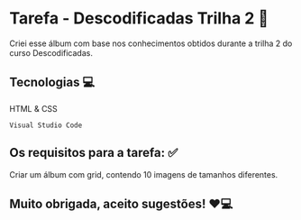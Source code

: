 # Tarefa - Descodificadas Trilha 2 💖

Criei esse álbum com base nos conhecimentos obtidos durante a trilha 2 do curso Descodificadas.

## Tecnologias 💻
HTML & CSS

```
Visual Studio Code
```
## Os requisitos para a tarefa: ✅

Criar um álbum com grid, contendo 10 imagens de tamanhos diferentes.

## Muito obrigada, aceito sugestões! ❤️💻
